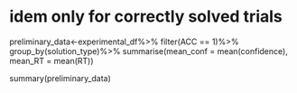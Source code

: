 # idem only for correctly solved trials
preliminary_data<-experimental_df%>%
  filter(ACC == 1)%>%
  group_by(solution_type)%>%
  summarise(mean_conf = mean(confidence), mean_RT = mean(RT))

summary(preliminary_data)
